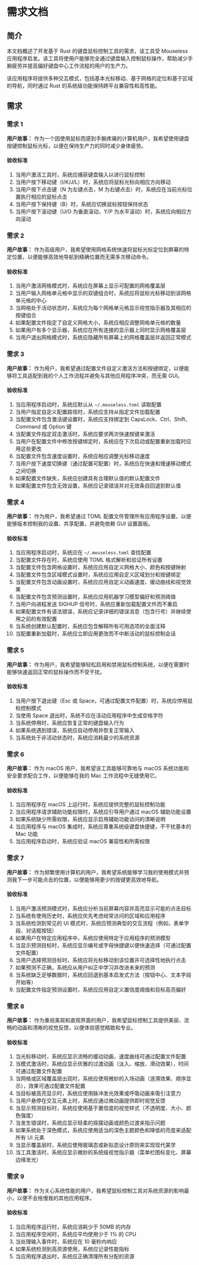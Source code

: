 # 需求文档

## 简介

本文档概述了开发基于 Rust 的键盘鼠标控制工具的需求，该工具受 Mouseless 应用程序启发。该工具将使用户能够完全通过键盘输入控制鼠标操作，帮助减少手腕疲劳并提高偏好键盘中心工作流程的用户的生产力。

该应用程序将提供多种交互模式，包括基本光标移动、基于网格的定位和基于区域的导航，同时通过 Rust 的系统级功能保持跨平台兼容性和高性能。

## 需求

### 需求 1

**用户故事：** 作为一个因使用鼠标而感到手腕疼痛的计算机用户，我希望使用键盘按键控制鼠标光标，以便在保持生产力的同时减少身体疲劳。

#### 验收标准

1. 当用户激活工具时，系统应捕获键盘输入以进行鼠标控制
2. 当用户按下移动键（I/K/J/L）时，系统应将鼠标光标向相应方向移动
3. 当用户按下点击键（N 为左键点击，M 为右键点击）时，系统应在当前光标位置执行相应的鼠标点击
4. 当用户按下保持键（B）时，系统应切换鼠标按钮保持状态
5. 当用户按下滚动键（U/O 为垂直滚动，Y/P 为水平滚动）时，系统应向相应方向滚动

### 需求 2

**用户故事：** 作为高级用户，我希望使用网格系统快速将鼠标光标定位到屏幕的特定位置，以便能够高效地导航到精确位置而无需多次移动命令。

#### 验收标准

1. 当用户激活网格模式时，系统应在屏幕上显示可配置的网格覆盖层
2. 当用户输入网格单元格中显示的双键组合时，系统应将鼠标光标移动到该网格单元格的中心
3. 当网格处于活动状态时，系统应为每个网格单元格显示视觉指示器及其相应的按键组合
4. 如果配置文件指定了自定义网格大小，系统应相应调整网格单元格的数量
5. 如果用户有多个显示器，系统应在所有连接的显示器上同时显示网格覆盖层
6. 当用户退出网格模式时，系统应隐藏所有屏幕上的网格覆盖层并返回正常模式

### 需求 3

**用户故事：** 作为用户，我希望通过配置文件自定义激活方法和按键绑定，以便能够将工具适配到我的个人工作流程并避免与其他应用程序冲突，而无需 GUI。

#### 验收标准

1. 当应用程序启动时，系统应默认从 `~/.mouseless.toml` 读取配置
2. 当用户指定自定义配置路径时，系统应支持从指定文件加载配置
3. 当配置文件包含激活键设置时，系统应支持绑定到 CapsLock、Ctrl、Shift、Command 或 Option 键
4. 当配置文件指定双击激活时，系统应要求两次快速按键来激活
5. 当用户在配置文件中修改按键绑定时，系统应在下次启动或配置重新加载时应用这些更改
6. 当配置文件包含速度设置时，系统应相应调整光标移动速度
7. 当用户按下速度切换键（通过配置可配置）时，系统应在快速和慢速移动模式之间切换
8. 如果配置文件缺失，系统应创建具有合理默认值的默认配置文件
9. 如果配置文件包含无效设置，系统应记录错误并对无效条目回退到默认值

### 需求 4

**用户故事：** 作为用户，我希望通过 TOML 配置文件管理所有应用程序设置，以便能够版本控制我的设置、共享配置，并避免依赖 GUI 设置面板。

#### 验收标准

1. 当应用程序启动时，系统应在 `~/.mouseless.toml` 查找配置
2. 当配置文件存在时，系统应使用 TOML 格式解析和验证所有设置
3. 当配置文件包含网格设置时，系统应应用自定义网格大小、颜色和按键映射
4. 当配置文件包含区域模式设置时，系统应应用自定义区域划分和按键绑定
5. 当配置文件包含动画设置时，系统应应用自定义动画速度、缓动曲线和视觉效果
6. 当配置文件包含预测设置时，系统应应用机器学习模型偏好和预测阈值
7. 当用户向进程发送 SIGHUP 信号时，系统应重新加载配置文件而不重启
8. 如果配置文件有语法错误，系统应记录详细的错误消息（包含行号）并继续使用之前的有效配置
9. 当系统创建默认配置时，系统应包含解释所有可用选项的全面注释
10. 当配置重新加载时，系统应立即应用更改而不中断活动的鼠标控制会话

### 需求 5

**用户故事：** 作为用户，我希望能够轻松启用和禁用鼠标控制系统，以便在需要时能够快速返回正常的鼠标操作而不受干扰。

#### 验收标准

1. 当用户按下退出键（Esc 或 Space，可通过配置文件配置）时，系统应停用鼠标控制模式
2. 当使用 Space 退出时，系统不应在活动应用程序中生成空格字符
3. 当系统停用时，系统应恢复正常的键盘输入行为
4. 如果系统遇到错误，系统应自动停用并恢复正常输入
5. 当系统处于非活动状态时，系统应消耗最少的系统资源

### 需求 6

**用户故事：** 作为 macOS 用户，我希望该工具能够可靠地与 macOS 系统功能和安全要求配合工作，以便能够在我的 Mac 工作流程中无缝使用它。

#### 验收标准

1. 当应用程序在 macOS 上运行时，系统应提供完整的鼠标控制功能
2. 当应用程序请求辅助功能权限时，系统应引导用户通过 macOS 辅助功能设置
3. 如果系统缺少所需权限，系统应显示启用辅助功能访问的清晰说明
4. 当应用程序与 macOS 集成时，系统应尊重系统级键盘快捷键，不干扰基本的 Mac 功能
5. 当应用程序启动时，系统应验证 macOS 兼容性和所需权限

### 需求 7

**用户故事：** 作为频繁使用计算机的用户，我希望系统能够学习我的使用模式并预测我下一步可能点击的位置，以便能够用更少的按键更高效地导航。

#### 验收标准

1. 当用户激活预测模式时，系统应分析当前屏幕内容并高亮显示可能的点击目标
2. 当系统有使用历史时，系统应优先考虑经常访问的区域和应用程序
3. 当系统检测到常见的 UI 模式时，系统应预测典型的交互流程（例如，表单字段、对话框按钮）
4. 如果用户在特定应用程序中，系统应使用特定于应用程序的预测模型
5. 当显示预测目标时，系统应显示编号或字母快捷键以便快速选择（可通过配置文件配置）
6. 当用户选择预测目标时，系统应将光标移动到该位置并可选择性地执行点击
7. 如果预测不正确，系统应从用户纠正中学习并改进未来的预测
8. 当系统缺乏足够数据时，系统应回退到基本启发式方法（按钮中心、文本字段开始等）
9. 当配置文件指定预测设置时，系统应应用自定义置信度阈值和目标高亮偏好

### 需求 8

**用户故事：** 作为重视美观和直观界面的用户，我希望鼠标控制工具提供美丽、流畅的动画和清晰的视觉反馈，以便体验感觉精致和专业。

#### 验收标准

1. 当光标移动时，系统应显示流畅的缓动动画，速度曲线可通过配置文件配置
2. 当模式激活时，系统应显示优雅的过渡动画（淡入、缩放、滑动效果），时间可通过配置文件配置
3. 当网格或区域覆盖层出现时，系统应使用微妙的入场动画（涟漪效果、顺序显示），效果可通过配置文件配置
4. 当目标被高亮显示时，系统应使用脉冲发光效果或呼吸动画来吸引注意力
5. 当用户悬停在交互元素上时，系统应通过微动画提供即时视觉反馈
6. 当显示预测目标时，系统应使用基于置信度的视觉样式（不透明度、大小、颜色强度）
7. 当发生错误时，系统应显示轻柔的摇摆动画或颜色过渡来指示问题
8. 如果系统处于深色模式，系统应使用适当的深色主题颜色和降低的亮度来适配所有 UI 元素
9. 当显示覆盖层时，系统应使用玻璃态或新拟态设计原则来实现现代美学
10. 当工具激活时，系统应显示微妙的系统级视觉指示器（菜单栏图标变化、屏幕边缘发光）

### 需求 9

**用户故事：** 作为关心系统性能的用户，我希望鼠标控制工具对系统资源的影响最小，以便不会拖慢我的其他应用程序。

#### 验收标准

1. 当应用程序运行时，系统应消耗少于 50MB 的内存
2. 当应用程序空闲时，系统应平均使用少于 1% 的 CPU
3. 当处理输入事件时，系统应在 10 毫秒内响应
4. 如果系统检测到高资源使用，系统应记录性能指标
5. 当应用程序退出时，系统应正确清理所有分配的资源